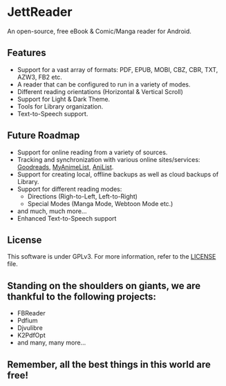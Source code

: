 # JettReader
An open-source, free eBook &amp; Comic/Manga reader for Android.

## Features
- Support for a vast array of formats: PDF, EPUB, MOBI, CBZ, CBR, TXT, AZW3, FB2 etc.
- A reader that can be configured to run in a variety of modes.
- Different reading orientations (Horizontal & Vertical Scroll)
- Support for Light & Dark Theme.
- Tools for Library organization.
- Text-to-Speech support.

## Future Roadmap
- Support for online reading from a variety of sources.
- Tracking and synchronization with various online sites/services: [Goodreads](https://www.goodreads.com/), [MyAnimeList](https://myanimelist.net/), [AniList](https://anilist.co/).
- Support for creating local, offline backups as well as cloud backups of Library.
- Support for different reading modes:
    - Directions (Righ-to-Left, Left-to-Right)
    - Special Modes (Manga Mode, Webtoon Mode etc.)
- and much, much more...
- Enhanced Text-to-Speech support

## License
This software is under GPLv3. For more information, refer to the [LICENSE](https://github.com/manast95/JettReader_v2/blob/master/LICENSE) file.

## Standing on the shoulders on giants, we are thankful to the following projects:
- FBReader
- Pdfium
- Djvulibre
- K2PdfOpt
- and many, many more...

## Remember, all the best things in this world are free!
